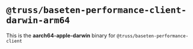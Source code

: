 # `@truss/baseten-performance-client-darwin-arm64`

This is the **aarch64-apple-darwin** binary for `@truss/baseten-performance-client`
